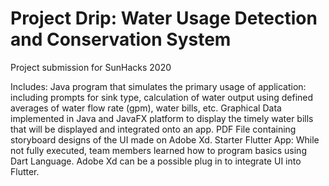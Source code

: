 # Project Drip: Water Usage Detection and Conservation System
Project submission for SunHacks 2020

Includes:
Java program that simulates the primary usage of application: including prompts for sink type, calculation of water output using defined averages of water flow rate (gpm), water bills, etc.
Graphical Data implemented in Java and JavaFX platform to display the timely water bills that will be displayed and integrated onto an app.
PDF File containing storyboard designs of the UI made on Adobe Xd.
Starter Flutter App: While not fully executed, team members learned how to program basics using Dart Language. Adobe Xd can be a possible plug in to integrate UI into Flutter.
